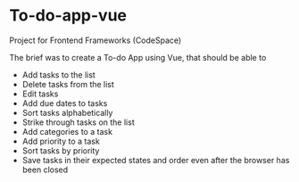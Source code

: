 # To-do-app-vue
 
Project for Frontend Frameworks (CodeSpace)

The brief was to create a To-do App using Vue, that should be able to

* Add tasks to the list
* Delete tasks from the list
* Edit tasks
* Add due dates to tasks
* Sort tasks alphabetically
* Strike through tasks on the list
* Add categories to a task 
* Add priority to a task
* Sort tasks by priority
* Save tasks in their expected states and order even after the browser has been closed
